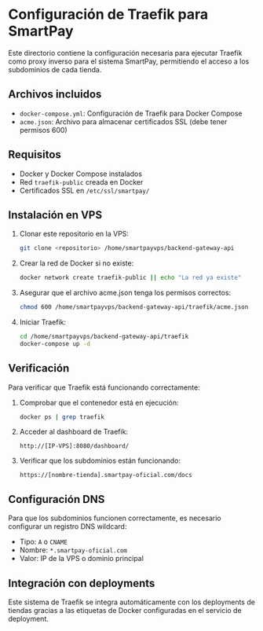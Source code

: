 # Configuración de Traefik para SmartPay

Este directorio contiene la configuración necesaria para ejecutar Traefik como proxy inverso para el sistema SmartPay, permitiendo el acceso a los subdominios de cada tienda.

## Archivos incluidos

- `docker-compose.yml`: Configuración de Traefik para Docker Compose
- `acme.json`: Archivo para almacenar certificados SSL (debe tener permisos 600)

## Requisitos

- Docker y Docker Compose instalados
- Red `traefik-public` creada en Docker
- Certificados SSL en `/etc/ssl/smartpay/`

## Instalación en VPS

1. Clonar este repositorio en la VPS:
   ```bash
   git clone <repositorio> /home/smartpayvps/backend-gateway-api
   ```

2. Crear la red de Docker si no existe:
   ```bash
   docker network create traefik-public || echo "La red ya existe"
   ```

3. Asegurar que el archivo acme.json tenga los permisos correctos:
   ```bash
   chmod 600 /home/smartpayvps/backend-gateway-api/traefik/acme.json
   ```

4. Iniciar Traefik:
   ```bash
   cd /home/smartpayvps/backend-gateway-api/traefik
   docker-compose up -d
   ```

## Verificación

Para verificar que Traefik está funcionando correctamente:

1. Comprobar que el contenedor está en ejecución:
   ```bash
   docker ps | grep traefik
   ```

2. Acceder al dashboard de Traefik:
   ```
   http://[IP-VPS]:8080/dashboard/
   ```

3. Verificar que los subdominios están funcionando:
   ```
   https://[nombre-tienda].smartpay-oficial.com/docs
   ```

## Configuración DNS

Para que los subdominios funcionen correctamente, es necesario configurar un registro DNS wildcard:

- Tipo: `A` o `CNAME`
- Nombre: `*.smartpay-oficial.com`
- Valor: IP de la VPS o dominio principal

## Integración con deployments

Este sistema de Traefik se integra automáticamente con los deployments de tiendas gracias a las etiquetas de Docker configuradas en el servicio de deployment.
